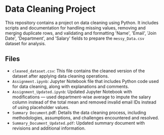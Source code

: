 # Data Cleaning Project
This repository contains a project on data cleaning using Python. It includes scripts and documentation for handling missing values, removing and merging duplicate rows, and validating and formatting 'Name', 'Email', 'Join Date', 'Department', and 'Salary' fields to prepare the `messy_Data.csv` dataset for analysis.
## Files
* `cleaned_dataset.csv`: This file contains the cleaned version of the dataset after applying data cleaning operations.
* `Assignment.ipynb`: Jupyter Notebook file that includes Python code used for data cleaning, along with explanations and comments.
* `Assignment_Updated.ipynb`: Updated Jupyter Notebook with modifications — used department-wise average to impute the salary column instead of the total mean and removed invalid email IDs instead of using placeholder values.
* `Summary Document`.pdf: Details the data cleaning process, including methodologies, assumptions, and challenges encountered and resolved.
* `Summary_Document_Updated.pdf`: Updated summary document with revisions and additional information.

